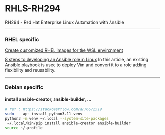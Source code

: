 # RHLS-RH294
RH294 - Red Hat Enterprise Linux Automation with Ansible

---

### RHEL specific

[Create customized RHEL images for the WSL environment](https://developers.redhat.com/articles/2023/11/15/create-customized-rhel-images-wsl-environment?source=sso)

[8 steps to developing an Ansible role in Linux](https://www.redhat.com/sysadmin/developing-ansible-role)
In this article, an existing Ansible playbook is used to deploy Vim and convert it to a role adding flexibility and reusability.

---

### Debian specific

#### install ansible-creator, ansible-builder, ...

```bash
# ref : https://stackoverflow.com/a/76672519
sudo    apt install python3.11-venv
python3 -m venv ~/.local --system-site-packages
 ~/.local/bin/pip install ansible-creator ansible-builder
source ~/.profile
```
